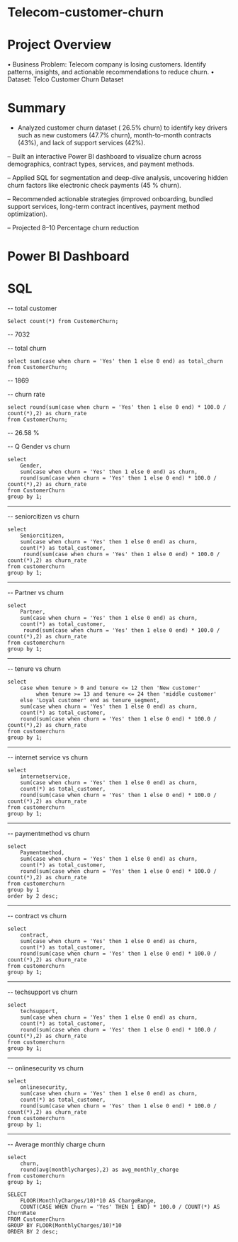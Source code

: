 # Telecom-customer-churn

# Project Overview
•	Business Problem: Telecom company is losing customers. Identify patterns, insights, and actionable recommendations to reduce churn.
•	Dataset: Telco Customer Churn Dataset

# Summary

 - Analyzed customer churn dataset ( 26.5% churn) to identify key drivers such as new customers (47.7% churn), month-to-month contracts (43%), and lack of support services (42%).
 
 – Built an interactive Power BI dashboard to visualize churn across demographics, contract types, services, and payment methods.
 
 – Applied SQL for segmentation and deep-dive analysis, uncovering hidden churn factors like electronic check payments (45 % churn).
 
 – Recommended actionable strategies (improved onboarding, bundled support services, long-term contract incentives, payment method optimization).
 
 – Projected 8–10 Percentage churn reduction

# Power BI Dashboard


# SQL 

-- total customer
```
Select count(*) from CustomerChurn;
```
-- 7032

-- total churn
```
select sum(case when churn = 'Yes' then 1 else 0 end) as total_churn
from CustomerChurn;
```
-- 1869

-- churn rate
```
select round(sum(case when churn = 'Yes' then 1 else 0 end) * 100.0 / count(*),2) as churn_rate
from CustomerChurn;
```
-- 26.58 %


-- Q Gender vs churn

```
select 
	Gender,
    sum(case when churn = 'Yes' then 1 else 0 end) as churn,
    round(sum(case when churn = 'Yes' then 1 else 0 end) * 100.0 / count(*),2) as churn_rate
from CustomerChurn
group by 1;
```
-- ----------------------------------------------------------------------------------------------------------------------------------------------------------------

-- seniorcitizen vs churn

```
select
	Seniorcitizen,
    sum(case when churn = 'Yes' then 1 else 0 end) as churn,
    count(*) as total_customer,
     round(sum(case when churn = 'Yes' then 1 else 0 end) * 100.0 / count(*),2) as churn_rate
from customerchurn
group by 1;
```

-- ---------------------------------------------------------------------------------------------------------------------------------------------------

-- Partner vs churn

```
select 
	Partner,
    sum(case when churn = 'Yes' then 1 else 0 end) as churn,
    count(*) as total_customer,
     round(sum(case when churn = 'Yes' then 1 else 0 end) * 100.0 / count(*),2) as churn_rate
from customerchurn
group by 1;
```

-- -------------------------------------------------------------------------------------------------------------------------------------------

-- tenure vs churn

```
select 
	case when tenure > 0 and tenure <= 12 then 'New customer' 
		 when tenure >= 13 and tenure <= 24 then 'middle customer'
	else 'Loyal customer' end as tenure_segment,
	sum(case when churn = 'Yes' then 1 else 0 end) as churn,
    count(*) as total_customer,
	round(sum(case when churn = 'Yes' then 1 else 0 end) * 100.0 / count(*),2) as churn_rate
from customerchurn
group by 1;
```

-------------------------------------------------------------------------------------------------------

-- internet service vs churn

```
select
	internetservice,
    sum(case when churn = 'Yes' then 1 else 0 end) as churn,
    count(*) as total_customer,
	round(sum(case when churn = 'Yes' then 1 else 0 end) * 100.0 / count(*),2) as churn_rate
from customerchurn
group by 1;
```

-- ------------------------------------------------------------------------------------------------------------------------

-- paymentmethod vs churn

```
select
	Paymentmethod,
    sum(case when churn = 'Yes' then 1 else 0 end) as churn,
    count(*) as total_customer,
	round(sum(case when churn = 'Yes' then 1 else 0 end) * 100.0 / count(*),2) as churn_rate
from customerchurn
group by 1
order by 2 desc;
```

-- ------------------------------------------------------------------------------------------------------------------------------------

-- contract vs churn

```
select
	contract,
    sum(case when churn = 'Yes' then 1 else 0 end) as churn,
    count(*) as total_customer,
	round(sum(case when churn = 'Yes' then 1 else 0 end) * 100.0 / count(*),2) as churn_rate
from customerchurn
group by 1;
```
-- ---------------------------------------------------------------------------------------------------------------------------------

-- techsupport vs churn

```
select
	techsupport,
    sum(case when churn = 'Yes' then 1 else 0 end) as churn,
    count(*) as total_customer,
	round(sum(case when churn = 'Yes' then 1 else 0 end) * 100.0 / count(*),2) as churn_rate
from customerchurn
group by 1;
```
-- -----------------------------------------------------------------------------------------------------------------------------------------------

-- onlinesecurity vs churn

```
select
	onlinesecurity,
    sum(case when churn = 'Yes' then 1 else 0 end) as churn,
    count(*) as total_customer,
	round(sum(case when churn = 'Yes' then 1 else 0 end) * 100.0 / count(*),2) as churn_rate
from customerchurn
group by 1;
```

-- --------------------------------------------------------------------------------------------------------

-- Average monthly charge churn

```
select 
	churn, 
	round(avg(monthlycharges),2) as avg_monthly_charge
from customerchurn
group by 1;
```

```
SELECT 
    FLOOR(MonthlyCharges/10)*10 AS ChargeRange, 
    COUNT(CASE WHEN Churn = 'Yes' THEN 1 END) * 100.0 / COUNT(*) AS ChurnRate
FROM CustomerChurn
GROUP BY FLOOR(MonthlyCharges/10)*10
ORDER BY 2 desc;
```

